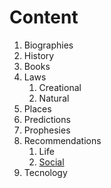 # Content

1. Biographies
2. History
3. Books
4. Laws
   1. Creational
   2. Natural
5. Places
6. Predictions
7. Prophesies
8. Recommendations
   1. Life
   2. [Social](./social-recommendations.md)
9. Tecnology
